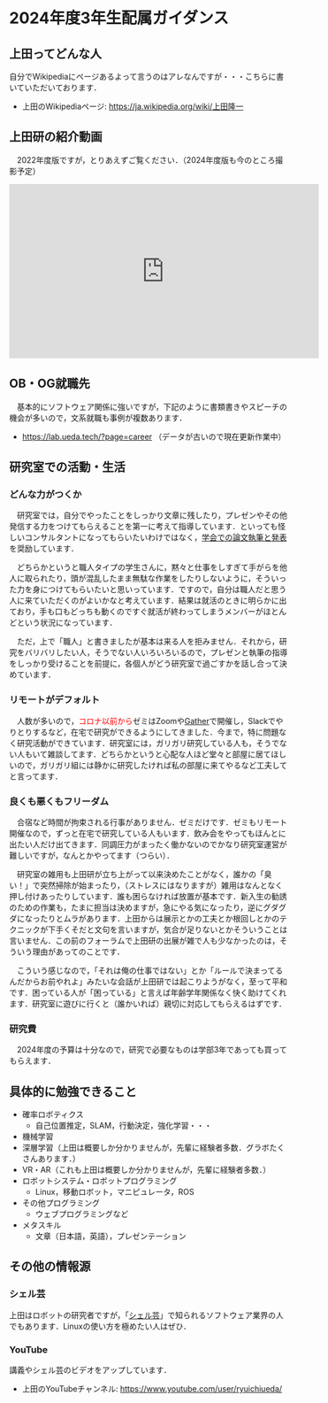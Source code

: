 # 2024年度3年生配属ガイダンス

## 上田ってどんな人

自分でWikipediaにページあるよって言うのはアレなんですが・・・こちらに書いていただいております．

* 上田のWikipediaページ: https://ja.wikipedia.org/wiki/上田隆一

## 上田研の紹介動画

　2022年度版ですが，とりあえずご覧ください．（2024年度版も今のところ撮影予定）

<iframe width="560" height="315" src="https://www.youtube.com/embed/15oS1CI0L0Y?si=CktkcxtI6hif4Tu1" title="YouTube video player" frameborder="0" allow="accelerometer; autoplay; clipboard-write; encrypted-media; gyroscope; picture-in-picture; web-share" allowfullscreen></iframe>


## OB・OG就職先

　基本的にソフトウェア関係に強いですが，下記のように書類書きやスピーチの機会が多いので，文系就職も事例が複数あります．

* https://lab.ueda.tech/?page=career （データが古いので現在更新作業中）

## 研究室での活動・生活

### どんな力がつくか

　研究室では，自分でやったことをしっかり文章に残したり，プレゼンやその他発信する力をつけてもらえることを第一に考えて指導しています．といっても怪しいコンサルタントになってもらいたいわけではなく，[学会での論文執筆と発表](https://lab.ueda.tech/?page=publication)を奨励しています．

　どちらかというと職人タイプの学生さんに，黙々と仕事をしすぎて手がらを他人に取られたり，頭が混乱したまま無駄な作業をしたりしないように，そういった力を身につけてもらいたいと思いっています．ですので，自分は職人だと思う人に来ていただくのがよいかなと考えています．結果は就活のときに明らかに出ており，手も口もどっちも動くのですぐ就活が終わってしまうメンバーがほとんどという状況になっています．


　ただ，上で「職人」と書きましたが基本は来る人を拒みません．それから，研究をバリバリしたい人，そうでない人いろいろいるので，プレゼンと執筆の指導をしっかり受けることを前提に，各個人がどう研究室で過ごすかを話し合って決めています．


### リモートがデフォルト

　人数が多いので，<span style="color:red">コロナ以前から</span>ゼミはZoomや[Gather](https://gather.town/)で開催し，Slackでやりとりするなど，在宅で研究ができるようにしてきました．今まで，特に問題なく研究活動ができています．研究室には，ガリガリ研究している人も，そうでない人もいて雑談してます．どちらかというと心配な人ほど堂々と部屋に居てほしいので，ガリガリ組には静かに研究したければ私の部屋に来てやるなど工夫してと言ってます．


### 良くも悪くもフリーダム

　合宿など時間が拘束される行事がありません．ゼミだけです．ゼミもリモート開催なので，ずっと在宅で研究している人もいます．飲み会をやってもほんとに出たい人だけ出てきます．同調圧力がまったく働かないのでかなり研究室運営が難しいですが，なんとかやってます（つらい）．


　研究室の雑用も上田研が立ち上がって以来決めたことがなく，誰かの「臭い！」で突然掃除が始まったり，（ストレスにはなりますが）雑用はなんとなく押し付けあったりしています．誰も困らなければ放置が基本です．新入生の勧誘のための作業も，たまに担当は決めますが，急にやる気になったり，逆にグダグダになったりとムラがあります．上田からは展示とかの工夫とか根回しとかのテクニックが下手くそだと文句を言いますが，気合が足りないとかそういうことは言いません．この前のフォーラムで上田研の出展が雑で人も少なかったのは，そういう理由があってのことです．

　こういう感じなので，「それは俺の仕事ではない」とか「ルールで決まってるんだからお前やれよ」みたいな会話が上田研では起こりようがなく，至って平和です．困っている人が「困っている」と言えば年齢学年関係なく快く助けてくれます．研究室に遊びに行くと（誰かいれば）親切に対応してもらえるはずです．


### 研究費

　2024年度の予算は十分なので，研究で必要なものは学部3年であっても買ってもらえます．


## 具体的に勉強できること

* 確率ロボティクス
    * 自己位置推定，SLAM，行動決定，強化学習・・・
* 機械学習
* 深層学習（上田は概要しか分かりませんが，先輩に経験者多数．グラボたくさんあります．）
* VR・AR（これも上田は概要しか分かりませんが，先輩に経験者多数．）
* ロボットシステム・ロボットプログラミング
    * Linux，移動ロボット，マニピュレータ，ROS
* その他プログラミング
    * ウェブプログラミングなど
* メタスキル
    * 文章（日本語，英語），プレゼンテーション

## その他の情報源

### シェル芸

上田はロボットの研究者ですが，「[シェル芸](https://ja.wikipedia.org/wiki/USP%E5%8F%8B%E3%81%AE%E4%BC%9A#%E3%82%B7%E3%82%A7%E3%83%AB%E8%8A%B8)」で知られるソフトウェア業界の人でもあります．Linuxの使い方を極めたい人はぜひ．

### YouTube

講義やシェル芸のビデオをアップしています．

* 上田のYouTubeチャンネル: https://www.youtube.com/user/ryuichiueda/

